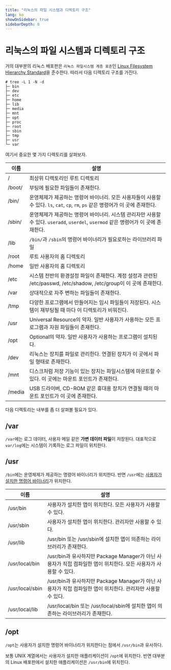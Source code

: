 ```yaml
---
title: "리눅스의 파일 시스템과 디렉토리 구조"
lang: ko
showOnSidebar: true
sidebarDepth: 0
---
```


# 리눅스의  파일 시스템과 디렉토리 구조
거의 대부분의 리눅스 배포판은 `리눅스 파일시스템 계층 표준`인 [Linux Filesystem Hierarchy Standard](https://ko.wikipedia.org/wiki/%ED%8C%8C%EC%9D%BC%EC%8B%9C%EC%8A%A4%ED%85%9C_%EA%B3%84%EC%B8%B5%EA%B5%AC%EC%A1%B0_%ED%91%9C%EC%A4%80)을 준수한다. 따라서 다음 디렉토리 구조를 가진다.

```
# tree -L 1 -N -d
├─ bin
├─ dev
├─ etc
├─ home
├─ lib
├─ media
├─ mnt
├─ opt
├─ proc
├─ root
├─ sbin
├─ tmp
├─ usr
└─ var
```

여기서 중요한 몇 가지 디렉토리를 살펴보자.

|이름|설명|
|------|---|
|/|최상위 디렉토리인 루트 디렉토리|
|/boot/|부팅에 필요한 파일들이 존재한다.|
|/bin/|운영체제가 제공하는 명령어 바이너리. 모든 사용자들이 사용할 수 있다. `ls`, `cat`, `cp`, `rm`, `ps` 같은 명령어가 이 곳에 존재한다.|
|/sbin/|운영체제가 제공하는 명령어 바이너리. 시스템 관리자만 사용할 수 있다. `useradd`, `userdel`, `usermod` 같은 명령어가 이 곳에 존재한다.|
|/lib|`/bin/`과 `/sbin`의 명령어 바이너리가 필요로하는 라이브러리 파일|
|/root|루트 사용자의 홈 디렉토리|
|/home|일반 사용자의 홈 디렉토리|
|/etc|시스템 전반의 환경설정 파일이 존재한다. 계정 설정과 관련된 /etc/passwd, /etc/shadow, /etc/group이 이 곳에 존재한다.|
|/var|상대적으로 자주 변하는 파일들이 존재한다.|
|/tmp|다양한 프로그램에서 만들어지는 임시 파일들이 저장된다. 시스템이 재부팅될 때 마다 이 디렉토리가 비워진다.|
|/usr|Universal Resource의 약자. 일반 사용자가 사용하는 모든 프로그램과 자원 파일들이 존재한다.|
|/opt|Optional의 약자. 일반 사용자가 사용하는 프로그램이 설치된다.|
|/dev|리눅스는 장치를 파일로 관리한다. 연결된 장치가 이 곳에서 파일 형태로 존재한다.|
|/mnt|디스크처럼 저장 기능이 있는 장치는 파일시스템에 마운트할 수 있다. 이 곳에는 마운트 포인트가 존재한다.|
|/media|USB 드라이버, CD-ROM 같은 휴대용 장치가 연결될 때의 마운트 포인트가 이 곳에 존재한다.|

다음 디렉토리는 내부를 좀 더 살펴볼 필요가 있다.

## /var
`/var`에는 로그 데이터, 사용자 메일 같은 <b>가변 데이터 파일</b>이 저장된다. 대표적으로 `var/log`에는 시스템이 기록하는 로그 파일이 위치한다.

## /usr
`/bin`에는 운영체제가 제공하는 명령어 바이너리가 위치한다. 반면 `/usr`에는 <u>사용자가 설치한 명령어 바이너리</u>가 위치한다.

|이름|설명|
|------|---|
|/usr/bin|사용자가 설치한 앱이 위치한다. 모든 사용자가 사용할 수 있다.|
|/usr/sbin|사용자가 설치한 앱이 위치한다. 관리자만 사용할 수 있다.|
|/usr/lib|/usr/bin 또는 /usr/sbin에 설치한 앱이 의존하는 라이브러리가 존재한다.|
|/usr/local/bin|/usr/bin과 유사하지만 Package Manager가 아닌 사용자가 직접 컴파일한 앱이 위치한다. 모든 사용자가 사용할 수 있다.|
|/usr/local/sbin|/usr/bin과 유사하지만 Package Manager가 아닌 사용자가 직접 컴파일한 앱이 위치한다. 관리자만 사용할 수 있다.|
|/usr/local/lib|/usr/local/bin 또는 /usr/local/sbin에 설치한 앱이 의존하는 라이브러리가 존재한다.|

## /opt
`/opt`는 사용자가 설치한 명령어 바이너리가 위치한다는 점에서 `/usr/bin`과 유사하다. 

보통 UNIX 계열에서는 사용자가 설치한 애플리케이션이 `/opt`에 위치한다. 반면 대부분의 Linux 배포판에서 설치한 애플리케이션은 `/usr/bin`에 위치힌다.